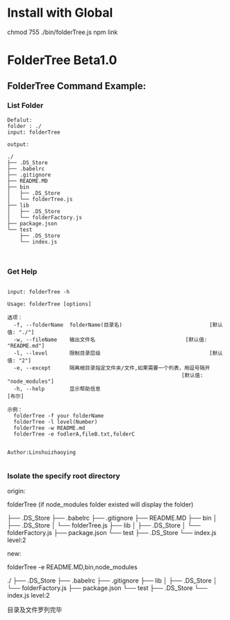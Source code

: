 # Install with Global

chmod 755 ./bin/folderTree.js
npm link


# FolderTree Beta1.0

## FolderTree Command Example:

### List Folder

```
Defalut:  
folder : ./
input: folderTree

output:

./
├── .DS_Store
├── .babelrc
├── .gitignore
├── README.MD
├── bin
│   ├── .DS_Store
│   └── folderTree.js
├── lib
│   ├── .DS_Store
│   └── folderFactory.js
├── package.json
└── test
    ├── .DS_Store
    └── index.js



```


### Get Help

```

input: folderTree -h

Usage: folderTree [options]

选项：
  -f, --folderName  folderName(目录名)                            [默认值: "./"]
  -w, --fileName    输出文件名                             [默认值: "README.md"]
  -l, --level       限制目录层级                                   [默认值: "2"]
  -e, --except      隔离根目录指定文件夹/文件,如果需要一个列表，用逗号隔开
                                                        [默认值: "node_modules"]
  -h, --help        显示帮助信息                                          [布尔]

示例：
  folderTree -f your folderName
  folderTree -l level(Number)
  folderTree -w README.md
  folderTree -e fodlerA,fileB.txt,folderC


Author:Linshuizhaoying


```

### Isolate the specify root directory
origin:

folderTree (if node_modules folder existed will display the folder)

├── .DS_Store
├── .babelrc
├── .gitignore
├── README.MD
├── bin
│   ├── .DS_Store
│   └── folderTree.js
├── lib
│   ├── .DS_Store
│   └── folderFactory.js
├── package.json
└── test
    ├── .DS_Store
    └── index.js
level:2

new:

folderTree -e README.MD,bin,node_modules

./
├── .DS_Store
├── .babelrc
├── .gitignore
├── lib
│   ├── .DS_Store
│   └── folderFactory.js
├── package.json
└── test
    ├── .DS_Store
    └── index.js
level:2


目录及文件罗列完毕


